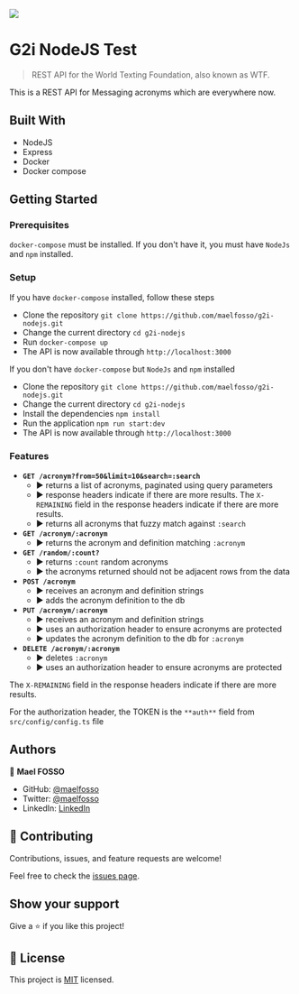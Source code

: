 ![](https://img.shields.io/badge/Microverse-blueviolet)

# G2i NodeJS Test

> REST API for the World Texting Foundation, also known as WTF.

This is a REST API for Messaging acronyms which are everywhere now.

## Built With

- NodeJS
- Express
- Docker
- Docker compose


## Getting Started

### Prerequisites

`docker-compose` must be installed. If you don't have it, you must have `NodeJs` and `npm` installed.

### Setup

If you have `docker-compose` installed, follow these steps
- Clone the repository `git clone https://github.com/maelfosso/g2i-nodejs.git`
- Change the current directory `cd g2i-nodejs`
- Run `docker-compose up`
- The API is now available through `http://localhost:3000`

If you don't have `docker-compose` but `NodeJs` and `npm` installed

- Clone the repository `git clone https://github.com/maelfosso/g2i-nodejs.git`
- Change the current directory `cd g2i-nodejs`
- Install the dependencies `npm install`
- Run the application `npm run start:dev`
- The API is now available through `http://localhost:3000`

### Features

- **`GET /acronym?from=50&limit=10&search=:search`**
  - ▶ returns a list of acronyms, paginated using query parameters
  - ▶ response headers indicate if there are more results. The `X-REMAINING` field in the response headers indicate if there are more results. 
  - ▶ returns all acronyms that fuzzy match against `:search`
- **`GET /acronym/:acronym`**
  - ▶ returns the acronym and definition matching `:acronym`
- **`GET /random/:count?`**
  - ▶ returns `:count` random acronyms
  - ▶ the acronyms returned should not be adjacent rows from the data
- **`POST /acronym`**
  - ▶ receives an acronym and definition strings
  - ▶ adds the acronym definition to the db
- **`PUT /acronym/:acronym`**
  - ▶ receives an acronym and definition strings
  - ▶ uses an authorization header to ensure acronyms are protected
  - ▶ updates the acronym definition to the db for `:acronym`
- **`DELETE /acronym/:acronym`**
  - ▶ deletes `:acronym`
  - ▶ uses an authorization header to ensure acronyms are protected


The `X-REMAINING` field in the response headers indicate if there are more results. 

For the authorization header, the TOKEN is the `**auth**` field from `src/config/config.ts` file

## Authors

👤 **Mael FOSSO**

- GitHub: [@maelfosso](https://github.com/maelfosso)
- Twitter: [@maelfosso](https://twitter.com/maelfosso)
- LinkedIn: [LinkedIn](https://www.linkedin.com/in/mael-fosso-650b6346/)

## 🤝 Contributing

Contributions, issues, and feature requests are welcome!

Feel free to check the [issues page](issues/).

## Show your support

Give a ⭐️ if you like this project!

## 📝 License

This project is [MIT](lic.url) licensed.